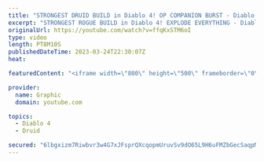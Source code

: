 ```yaml
---
title: "STRONGEST DRUID BUILD in Diablo 4! OP COMPANION BURST - Diablo 4 Druid Build Gameplay - Druid Diablo"
excerpt: "STRONGEST ROGUE BUILD in Diablo 4! EXPLODE EVERYTHING - Diablo 4 Rogue Build Gameplay - Rogue Diablo Subscribe ..."
originalUrl: https://youtube.com/watch?v=ffqKxSTM6oI
type: video
length: PT8M10S
publishedDateTime: 2023-03-24T22:30:07Z
heat: 

featuredContent: "<iframe width=\"800\" height=\"500\" frameborder=\"0\" src=\"https://www.youtube.com/embed/ffqKxSTM6oI\" allow=\"accelerometer; autoplay; encrypted-media; gyroscope; picture-in-picture\" allowfullscreen></iframe>"

provider:
  name: Graphic
  domain: youtube.com

topics:
  - Diablo 4
  - Druid

secured: "6lbgxizm7Riwbvr3w4G7xJFsprQXcqopmUruvSv9dO65L9H6uFMZbGecSaqpMWT7+vtQTZOPDwoWAoawG6mGb26gWfnhomZxVeA1JtlANyOpKr+Br9kNA738Bri+IamuhtgQp5HLRrOZWh+782PljZPH1RtHyGmiJjr2bAa1SU1jZGnzbwWQxzL2NeLdFh4LND3XpD/jF+yPoDXxwgT2UamFEGt+74W6vVX7Gb3D5pF2lyr0yre5FpkrTHej+YUbEn5MzgZewiYBLoRjdEKn0QboDWNWTBq57D/DDQWtqFOu1QsugFfvvlu1oQ1h5/cS9l8yAwuC3Lnl4TAo3KtYfH2EhI9EvOeA+IklFL3AeySBxMsbPUlkk/cx+tnPa98SMtZQjrxMttuIS8FsV0Yi5hTQWUTiBhwn//FevQZ76Ls=;m8xqBsojBjb+1vYMG99jtg=="
---
```



